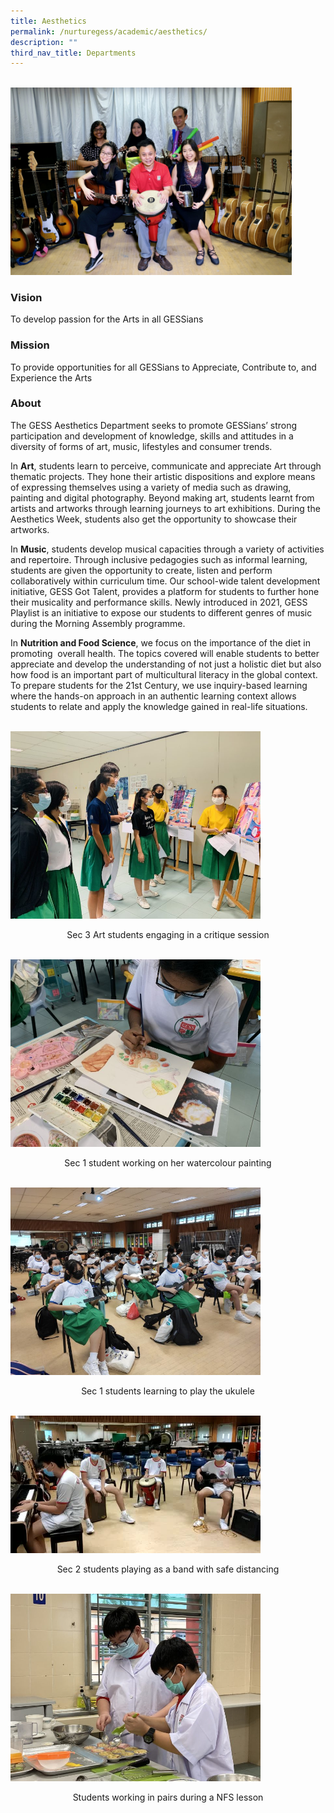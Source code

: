 ```yaml
---
title: Aesthetics
permalink: /nurturegess/academic/aesthetics/
description: ""
third_nav_title: Departments
---
```


<br>
<img src="/images/Aesthetics-3-scaled.jpeg" 
         style="width:450px"
	/>


### Vision

To develop passion for the Arts in all GESSians

### Mission

To provide opportunities for all GESSians to Appreciate, Contribute to, and Experience the Arts

### About

The GESS Aesthetics Department seeks to promote GESSians’ strong participation and development of knowledge, skills and attitudes in a diversity of forms of art, music, lifestyles and consumer trends.

In **Art**, students learn to perceive, communicate and appreciate Art through thematic projects. They hone their artistic dispositions and explore means of expressing themselves using a variety of media such as drawing, painting and digital photography. Beyond making art, students learnt from artists and artworks through learning journeys to art exhibitions. During the Aesthetics Week, students also get the opportunity to showcase their artworks.

In **Music**, students develop musical capacities through a variety of activities and repertoire. Through inclusive pedagogies such as informal learning, students are given the opportunity to create, listen and perform collaboratively within curriculum time. Our school-wide talent development initiative, GESS Got Talent, provides a platform for students to further hone their musicality and performance skills. Newly introduced in 2021, GESS Playlist is an initiative to expose our students to different genres of music during the Morning Assembly programme.

In **Nutrition and Food Science**, we focus on the importance of the diet in promoting  overall health. The topics covered will enable students to better appreciate and develop the understanding of not just a holistic diet but also how food is an important part of multicultural literacy in the global context. To prepare students for the 21st Century, we use inquiry-based learning where the hands-on approach in an authentic learning context allows students to relate and apply the knowledge gained in real-life situations.

<br>
<img src="/images/Aesthetics_1_Sec-3-Art-Critique-768x576.jpeg" 
         style="width:400px"
	/>
<p style="text-align: center">Sec 3 Art students engaging in a critique session</p>

<br>
<img src="/images/Aesthetics_2_Sec-1-Watercolour-Painting-768x576.jpeg" 
         style="width:400px"
	/>

<p style="text-align: center">Sec 1 student working on her watercolour painting</p>

<br>
<img src="/images/Aesthetics_3_Sec-1-Ukulele-Lessons-768x576.jpeg" 
         style="width:400px"
	/>

<p style="text-align: center">Sec 1 students learning to play the ukulele</p>

<br>
<img src="/images/Aesthetics_4_Safe-Distanced-Sec-2-Band.jpeg" 
         style="width:400px"
	/>

<p style="text-align: center">Sec 2 students playing as a band with safe distancing</p>
<br>
<img src="/images/Aesthetics_5_NFS_Working-in-Pairs-768x576.jpeg" 
         style="width:400px"
	/>

<p style="text-align: center">Students working in pairs during a NFS lesson</p>